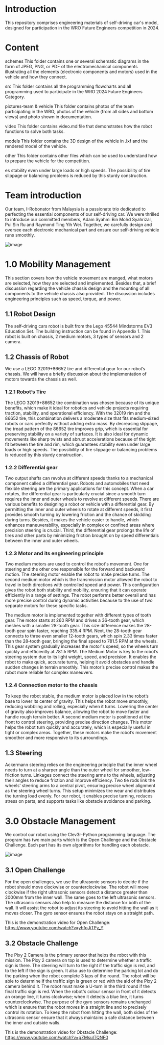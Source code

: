 # Introduction
This repository comprises engineering materials of self-driving car's model, designed for participation in the WRO Future Engineers competition in 2024. 

# Content
schemes This folder contains one or several schematic diagrams in the form of JPEG, PNG, or PDF of the electromechanical components illustrating all the elements (electronic components and motors) used in the vehicle and how they connect.

src This folder contains all the programming flowcharts and all programming used to participate in the WRO 2024 Future Engineers Category.

pictures-team & vehicle This folder contains photos of the team participating in the WRO, photos of the vehicle (from all sides and bottom views) and photo shown in documentation.

video This folder contains video.md file that demonstrates how the robot functions to solve both tasks.

models This folder contains the 3D design of the vehicle in .lxf and the rendered model of the vehicle.

other This folder contains other files which can be used to understand how to prepare the vehicle for the competition.

es stability even under large loads or high speeds. The possibility of tire slippage or balancing problems is reduced by this sturdy construction.

# Team introduction
Our team, I-Robonator from Malaysia is a passionate trio dedicated to perfecting the essential components of our self-driving car. We were thrilled to introduce our committed members, Adam Syahmi Bin Mohd Syahrizal, Pui Sin Ru and Raymond Ting Yih Wei. Together, we carefully design and oversee each electronic mechanical part and ensure our self-driving vehicle runs smoothly.
 
![image](https://github.com/user-attachments/assets/b9c0bfbc-7c41-4f6c-9819-5b074d357933)
																																			
# 1.0	Mobility Management
This section covers how the vehicle movement are manged, what motors are selected, how they are selected and implemented. Besides that, a brief discussion regarding the vehicle chassis design and the mounting of all components to the vehicle chassis also provided. The discussion includes engineering principles such as speed, torque, and power.

## 1.1 Robot Design
The self-driving cars robot is built from the Lego 45544 Mindstorms EV3 Education Set. The building instruction can be found in Appendix 1. This robot is built on chassis, 2 medium motors, 3 types of sensors and 2 camera. 


## 1.2	 Chassis of Robot
We use a LEGO 32019+86652 tire and differential gear for our robot’s chassis. We will have a briefly discussion about the implementation of motors towards the chassis as well.

### 1.2.1 Robot’s Tire
The LEGO 32019+86652 tire combination was chosen because of its unique benefits, which make it ideal for robotics and vehicle projects requiring traction, stability, and operational efficiency. With the 32019 rim and the 86652 tire, this combination delivers a moderate size that fits medium-sized robots or cars perfectly without adding extra mass. 
By decreasing slippage, the tread pattern of the 86652 tire improves grip, which is essential for preserving stability on a variety of surfaces. It is also ideal for dynamic movements like sharp twists and abrupt accelerations because of the tight fit between the tire and rim, which guarantees stability even under large loads or high speeds. The possibility of tire slippage or balancing problems is reduced by this sturdy construction.
 

### 1.2.2 Differential gear
Two output shafts can revolve at different speeds thanks to a mechanical component called a differential gear. Robots and automobiles that need flexible steering are the primary applications for this concept. When a car rotates, the differential gear is particularly crucial since a smooth turn requires the inner and outer wheels to revolve at different speeds.
There are various benefits to designing a robot or vehicle with a differential gear. By permitting the inner and outer wheels to rotate at different speeds, it first provides smooth turning by lowering friction and the chance of skidding during turns. Besides, it makes the vehicle easier to handle, which enhances maneuverability, especially in complex or confined areas where precision steering is crucial. Third, the differential gear prolongs the life of tires and other parts by minimizing friction brought on by speed differentials between the inner and outer wheels.

 

### 1.2.3 Motor and its engineering principle
Two medium motors are used to control the robot's movement. One for steering and the other one responsible for the forward and backward motion. The steering motor enable the robot to make precise turns. The second medium motor which is the transmission motor allowed the robot to travel in both directions with controlled speed and power. This configuration gives the robot both stability and mobility, ensuring that it can operate efficiently in a range of settings. The robot performs better overall and has more precise control during dynamic activities because to the use of two separate motors for these specific tasks.


The medium motor is implemented together with different types of tooth gear. The motor starts at 260 RPM and drives a 36-tooth gear, which meshes with a smaller 28-tooth gear. This size difference makes the 28-tooth gear spin faster, reaching 335.4 RPM. Next, the 28-tooth gear connects to three even smaller 12-tooth gears, which spin 2.33 times faster than the 28-tooth gear, bringing the final speed to 781.5 RPM at the wheels. This gear system gradually increases the motor's speed, so the wheels turn quickly and efficiently at 781.5 RPM.
The Medium Motor is key to the robot’s steering system due to its light weight, speed, and precision. It enables the robot to make quick, accurate turns, helping it avoid obstacles and handle sudden changes in terrain smoothly. This motor’s precise control makes the robot more reliable for complex maneuvers.

### 1.2.4 Connection motor to the chassis
To keep the robot stable, the medium motor is placed low in the robot’s base to lower its center of gravity. This helps the robot move smoothly, reducing wobbling and rolling, especially when it turns. Lowering the center of gravity also improves balance, allowing the robot to move faster and handle rough terrain better.
A second medium motor is positioned at the front to control steering, providing precise direction changes. This motor helps the robot turn quickly and accurately, which is especially useful in tight or complex areas. Together, these motors make the robot’s movement smoother and more responsive to its surroundings.

## 1.3 Steering
Ackermann steering relies on the engineering principle that the inner wheel needs to turn at a sharper angle than the outer wheel for smoother, low-friction turns. Linkages connect the steering arms to the wheels, adjusting their angles to reduce friction and improve efficiency. Two tie rods link the wheels' steering arms to a central pivot, ensuring precise wheel alignment as the steering wheel turns. This setup minimizes tire wear and distributes the turning load evenly. For our robot, it enables precise turning, reduces stress on parts, and supports tasks like obstacle avoidance and parking.
 
# 3.0 Obstacle Management
We control our robot using the Clev3r-Python programming language. 
 The program has two main parts which is the Open Challenge and the Obstacle Challenge. Each part has its own algorithms for handling each obstacle. 

![image](https://github.com/user-attachments/assets/7b9f4a3d-e8ec-4fe5-9b9d-31c18575078b)

## 3.1 Open Challenge
For the open challenges, we use the ultrasonic sensors to decide if the robot should move clockwise or counterclockwise. The robot will move clockwise if the right ultrasonic sensors detect a distance greater than 2000mm from the inner wall. The same goes to the left ultrasonic sensors. The ultrasonic sensors also help to measure the distance for both of the wall. It will assist the robot to adjust its steering to avoid hitting the wall as it moves closer. The gyro sensor ensures the robot stays on a straight path. 

This is the demonstration video for Open Challenge: https://www.youtube.com/watch?v=yhfqJiTPy_Y 

## 3.2 Obstacle Challenge
The Pixy 2 Camera is the primary sensor that helps the robot with this mission. The Pixy 2 camera on top is used to determine whether a traffic sign is there. The steering will turn to the right if the traffic sign is red, and to the left if the sign is green. It also use to determine the parking lot and do the parking when the robot complete 3 laps of the round. The robot will be able to determine if the traffic sign is green or red with the aid of the Pixy 2 camera behind it. The robot must make a U-turn in the third round if the final traffic sign is red. When the robot's colour sensor in front of it detects an orange line, it turns clockwise; when it detects a blue line, it turns counterclockwise. The purpose of the gyro sensors remains unchanged which is ensure that the robot moves in a straight line and to precisely control its rotation. To keep the robot from hitting the wall, both sides of the ultrasonic sensor ensure that it always maintains a safe distance between the inner and outside walls. 

This is the demonstration video for Obstacle Challenge: https://www.youtube.com/watch?v=gZMsuITQNF0 



